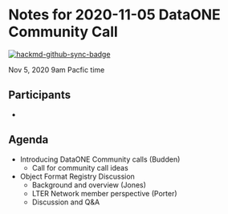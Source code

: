 # Notes for 2020-11-05 DataONE Community Call

[![hackmd-github-sync-badge](https://hackmd.io/DJM08xWQQc6B2qy3dby0fw/badge)](https://hackmd.io/DJM08xWQQc6B2qy3dby0fw)

Nov 5, 2020 9am Pacfic time

## Participants

- 

## Agenda

- Introducing DataONE Community calls (Budden)
    - Call for community call ideas
- Object Format Registry Discussion
    - Background and overview (Jones)
    - LTER Network member perspective (Porter)
    - Discussion and Q&A
